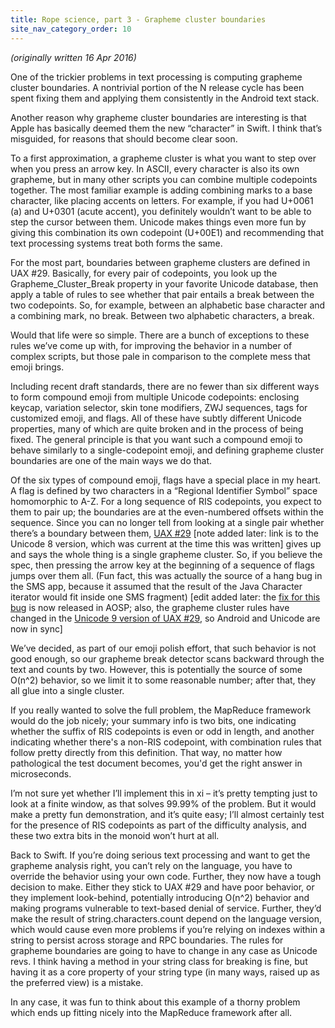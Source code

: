 ```yaml
---
title: Rope science, part 3 - Grapheme cluster boundaries
site_nav_category_order: 10
---
```


_(originally written 16 Apr 2016)_

One of the trickier problems in text processing is computing grapheme cluster boundaries. A nontrivial portion of the N release cycle has been spent fixing them and applying them consistently in the Android text stack.

Another reason why grapheme cluster boundaries are interesting is that Apple has basically deemed them the new “character” in Swift. I think that’s misguided, for reasons that should become clear soon.

To a first approximation, a grapheme cluster is what you want to step over when you press an arrow key. In ASCII, every character is also its own grapheme, but in many other scripts you can combine multiple codepoints together. The most familiar example is adding combining marks to a base character, like placing accents on letters. For example, if you had U+0061 (a) and U+0301 (acute accent), you definitely wouldn’t want to be able to step the cursor between them. Unicode makes things even more fun by giving this combination its own codepoint (U+00E1) and recommending that text processing systems treat both forms the same.

For the most part, boundaries between grapheme clusters are defined in UAX #29. Basically, for every pair of codepoints, you look up the Grapheme_Cluster_Break property in your favorite Unicode database, then apply a table of rules to see whether that pair entails a break between the two codepoints. So, for example, between an alphabetic base character and a combining mark, no break. Between two alphabetic characters, a break.

Would that life were so simple. There are a bunch of exceptions to these rules we’ve come up with, for improving the behavior in a number of complex scripts, but those pale in comparison to the complete mess that emoji brings.

Including recent draft standards, there are no fewer than six different ways to form compound emoji from multiple Unicode codepoints: enclosing keycap, variation selector, skin tone modifiers, ZWJ sequences, tags for customized emoji, and flags. All of these have subtly different Unicode properties, many of which are quite broken and in the process of being fixed. The general principle is that you want such a compound emoji to behave similarly to a single-codepoint emoji, and defining grapheme cluster boundaries are one of the main ways we do that.

Of the six types of compound emoji, flags have a special place in my heart. A flag is defined by two characters in a “Regional Identifier Symbol” space homomorphic to A-Z. For a long sequence of RIS codepoints, you expect to them to pair up; the boundaries are at the even-numbered offsets within the sequence. Since you can no longer tell from looking at a single pair whether there’s a boundary between them, [UAX #29](http://www.unicode.org/reports/tr29/tr29-27.html) [note added later: link is to the Unicode 8 version, which was current at the time this was written] gives up and says the whole thing is a single grapheme cluster. So, if you believe the spec, then pressing the arrow key at the beginning of a sequence of flags jumps over them all. (Fun fact, this was actually the source of a hang bug in the SMS app, because it assumed that the result of the Java Character iterator would fit inside one SMS fragment) [edit added later: the [fix for this bug](https://android.googlesource.com/platform/frameworks/opt/telephony/+/bee1df8) is now released in AOSP; also, the grapheme cluster rules have changed in the [Unicode 9 version of UAX #29](http://www.unicode.org/reports/tr29/tr29-29.html), so Android and Unicode are now in sync]

We’ve decided, as part of our emoji polish effort, that such behavior is not good enough, so our grapheme break detector scans backward through the text and counts by two. However, this is potentially the source of some O(n^2) behavior, so we limit it to some reasonable number; after that, they all glue into a single cluster.

If you really wanted to solve the full problem, the MapReduce framework would do the job nicely; your summary info is two bits, one indicating whether the suffix of RIS codepoints is even or odd in length, and another indicating whether there's a non-RIS codepoint, with combination rules that follow pretty directly from this definition. That way, no matter how pathological the test document becomes, you'd get the right answer in microseconds.

I’m not sure yet whether I’ll implement this in xi – it’s pretty tempting just to look at a finite window, as that solves 99.99% of the problem. But it would make a pretty fun demonstration, and it’s quite easy; I’ll almost certainly test for the presence of RIS codepoints as part of the difficulty analysis, and these two extra bits in the monoid won’t hurt at all.

Back to Swift. If you’re doing serious text processing and want to get the grapheme analysis right, you can’t rely on the language, you have to override the behavior using your own code. Further, they now have a tough decision to make. Either they stick to UAX #29 and have poor behavior, or they implement look-behind, potentially introducing O(n^2) behavior and making programs vulnerable to text-based denial of service. Further, they’d make the result of string.characters.count depend on the language version, which would cause even more problems if you’re relying on indexes within a string to persist across storage and RPC boundaries. The rules for grapheme boundaries are going to have to change in any case as Unicode revs. I think having a method in your string class for breaking is fine, but having it as a core property of your string type (in many ways, raised up as the preferred view) is a mistake.

In any case, it was fun to think about this example of a thorny problem which ends up fitting nicely into the MapReduce framework after all.
